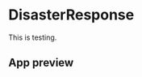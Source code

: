 DisasterResponse
====================================

This is testing.

App preview
----------------------------
